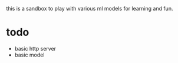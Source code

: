 this is a sandbox to play with various ml models for learning and fun.

# todo
- basic http server
- basic model